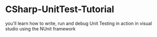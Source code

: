 # CSharp-UnitTest-Tutorial
you'll learn how to write, run and debug Unit Testing in action in visual studio using the NUnit framework
